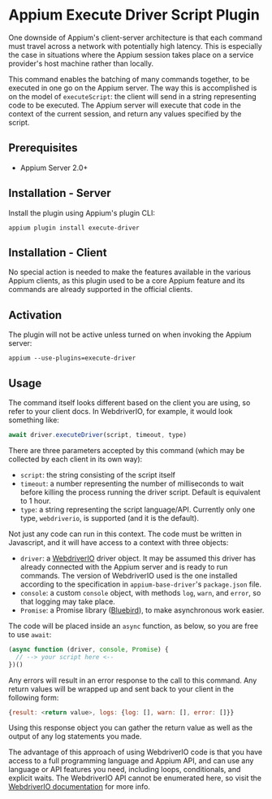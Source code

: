 # Appium Execute Driver Script Plugin

One downside of Appium's client-server architecture is that each command must travel across a network with potentially high latency. This is especially the case in situations where the Appium session takes place on a service provider's host machine rather than locally.

This command enables the batching of many commands together, to be executed in one go on the Appium server. The way this is accomplished is on the model of `executeScript`: the client will send in a string representing code to be executed. The Appium server will execute that code in the context of the current session, and return any values specified by the script.

## Prerequisites

* Appium Server 2.0+

## Installation - Server

Install the plugin using Appium's plugin CLI:

```
appium plugin install execute-driver
```

## Installation - Client

No special action is needed to make the features available in the various Appium clients, as this plugin used to be a core Appium feature and its commands are already supported in the official clients.

## Activation

The plugin will not be active unless turned on when invoking the Appium server:

```
appium --use-plugins=execute-driver
```

## Usage

The command itself looks different based on the client you are using, so refer to your client docs. In WebdriverIO, for example, it would look something like:

```js
await driver.executeDriver(script, timeout, type)
```

There are three parameters accepted by this command (which may be collected by each client in its own way):
  * `script`: the string consisting of the script itself
  * `timeout`: a number representing the number of milliseconds to wait before killing the process running the driver script. Default is equivalent to 1 hour.
  * `type`: a string representing the script language/API. Currently only one type, `webdriverio`, is supported (and it is the default).

Not just any code can run in this context. The code must be written in Javascript, and it will have access to a context with three objects:
  * `driver`: a [WebdriverIO](https://webdriver.io/) driver object. It may be assumed this driver has already connected with the Appium server and is ready to run commands. The version of WebdriverIO used is the one installed according to the specification in `appium-base-driver`'s `package.json` file.
  * `console`: a custom `console` object, with methods `log`, `warn`, and `error`, so that logging may take place.
  * `Promise`: a Promise library ([Bluebird](http://bluebirdjs.com/docs/getting-started.html)), to make asynchronous work easier.

The code will be placed inside an `async` function, as below, so you are free to use `await`:

```js
(async function (driver, console, Promise) {
  // --> your script here <--
})()
```

Any errors will result in an error response to the call to this command. Any return values will be wrapped up and sent back to your client in the following form:

```js
{result: <return value>, logs: {log: [], warn: [], error: []}}
```

Using this response object you can gather the return value as well as the output of any log statements you made.

The advantage of this approach of using WebdriverIO code is that you have access to a full programming language and Appium API, and can use any language or API features you need, including loops, conditionals, and explicit waits. The WebdriverIO API cannot be enumerated here, so visit the [WebdriverIO documentation](https://webdriver.io/docs/api.html) for more info.
